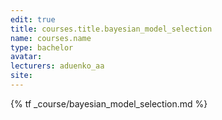 ```yaml
---
edit: true
title: courses.title.bayesian_model_selection
name: courses.name
type: bachelor
avatar:
lecturers: aduenko_aa
site: 
---
```


{% tf _course/bayesian_model_selection.md %}